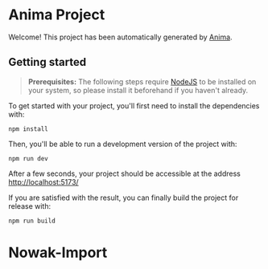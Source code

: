 # Anima Project

Welcome! This project has been automatically generated by [Anima](https://animaapp.com/).

## Getting started

> **Prerequisites:**
> The following steps require [NodeJS](https://nodejs.org/en/) to be installed on your system, so please
> install it beforehand if you haven't already.

To get started with your project, you'll first need to install the dependencies with:

```
npm install
```

Then, you'll be able to run a development version of the project with:

```
npm run dev
```

After a few seconds, your project should be accessible at the address
[http://localhost:5173/](http://localhost:5173/)


If you are satisfied with the result, you can finally build the project for release with:

```
npm run build
```
# Nowak-Import
